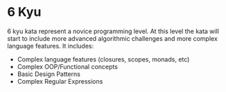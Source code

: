 # 6 Kyu

6 kyu kata represent a novice programming level. At this level the kata will start to include more advanced algorithmic
challenges and more complex language features. It includes:

* Complex language features (closures, scopes, monads, etc)
* Complex OOP/Functional concepts
* Basic Design Patterns
* Complex Regular Expressions